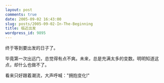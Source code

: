 ```yaml
---
layout: post
comments: true
date: 2005-09-02 16:43:00
slug: posts/2005-09-02-In-The-Beginning
title: 临近出发
wordpress_id: 9895
---
```


终于等到要出发的日子了。  


  毕竟第一次出远门，总觉得有点不爽。未来，总是充满太多的变数。明明知道这点，却什么也做不了。


看来只好跟着潮流，大声呼喊："拥抱变化!"




  
